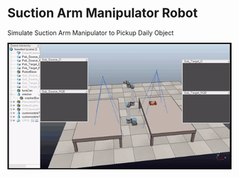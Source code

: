 # Suction Arm Manipulator Robot
Simulate Suction Arm Manipulator to Pickup Daily Object

![alt text](img/recording_2019_10_09-17_37-35.gif)
